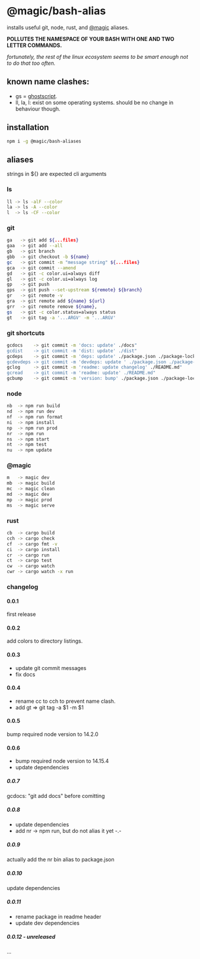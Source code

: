 # @magic/bash-alias

installs useful git, node, rust, and [@magic](https://magic.github.io) aliases.

**POLLUTES THE NAMESPACE OF YOUR BASH WITH ONE AND TWO LETTER COMMANDS.**

_fortunately, the rest of the linux ecosystem seems to be smart enough not to do that too often._

## known name clashes:

- gs = [ghostscript](https://en.wikipedia.org/wiki/Ghostscript).
- ll, la, l: exist on some operating systems. should be no change in behaviour though.

## installation

```bash
npm i -g @magic/bash-aliases
```

## aliases

strings in ${} are expected cli arguments

### ls

```bash
ll -> ls -alF --color
la -> ls -A --color
l  -> ls -CF --color
```

### git

```bash
ga   -> git add ${...files}
gaa  -> git add --all
gb   -> git branch
gbb  -> git checkout -b ${name}
gc   -> git commit -m "message string" ${...files}
gca  -> git commit --amend
gd   -> git -c color.ui=always diff
gl   -> git -c color.ui=always log
gp   -> git push
gps  -> git push --set-upstream ${remote} ${branch}
gr   -> git remote -v
gra  -> git remote add ${name} ${url}
grr  -> git remote remove ${name},
gs   -> git -c color.status=always status
gt   -> git tag -a '...ARGV' -m '...ARGV'
```

### git shortcuts

```bash
gcdocs    -> git commit -m 'docs: update' ./docs"
gcdist    -> git commit -m 'dist: update' ./dist"
gcdeps    -> git commit -m 'deps: update' ./package.json ./package-lock.json"
gcdevdeps -> git commit -m 'devdeps: update ' ./package.json ./package-lock.json"
gclog     -> git commit -m 'readme: update changelog' ./README.md"
gcread    -> git commit -m 'readme: update' ./README.md"
gcbump    -> git commit -m 'version: bump' ./package.json ./package-lock.json"
```

### node

```bash
nb  -> npm run build
nd  -> npm run dev
nf  -> npm run format
ni  -> npm install
np  -> npm run prod
nr  -> npm run
ns  -> npm start
nt  -> npm test
nu  -> npm update
```

### @magic

```bash
m   -> magic dev
mb  -> magic build
mc  -> magic clean
md  -> magic dev
mp  -> magic prod
ms  -> magic serve
```

### rust

```bash
cb  -> cargo build
cch -> cargo check
cf  -> cargo fmt -v
ci  -> cargo install
cr  -> cargo run
ct  -> cargo test
cw  -> cargo watch
cwr -> cargo watch -x run
```

### changelog

#### 0.0.1

first release

#### 0.0.2

add colors to directory listings.

#### 0.0.3

- update git commit messages
- fix docs

#### 0.0.4

- rename cc to cch to prevent name clash.
- add gt => git tag -a $1 -m $1

#### 0.0.5

bump required node version to 14.2.0

#### 0.0.6

- bump required node version to 14.15.4
- update dependencies

##### 0.0.7

gcdocs: "git add docs" before comitting

##### 0.0.8

- update dependencies
- add nr -> npm run, but do not alias it yet -.-

##### 0.0.9

actually add the nr bin alias to package.json

##### 0.0.10

update dependencies

##### 0.0.11

- rename package in readme header
- update dev dependencies

##### 0.0.12 - unreleased

...
